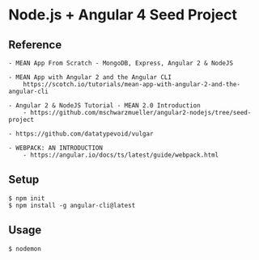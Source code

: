 # Node.js + Angular 4 Seed Project


## Reference
    - MEAN App From Scratch - MongoDB, Express, Angular 2 & NodeJS

    - MEAN App with Angular 2 and the Angular CLI
        https://scotch.io/tutorials/mean-app-with-angular-2-and-the-angular-cli

    - Angular 2 & NodeJS Tutorial - MEAN 2.0 Introduction
        - https://github.com/mschwarzmueller/angular2-nodejs/tree/seed-project
    
    - https://github.com/datatypevoid/vulgar

    - WEBPACK: AN INTRODUCTION
        - https://angular.io/docs/ts/latest/guide/webpack.html
    
## Setup
    $ npm init
    $ npm install -g angular-cli@latest    


## Usage
    $ nodemon
